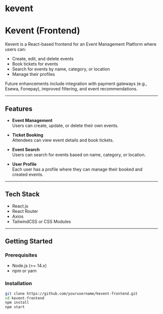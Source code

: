 # kevent

# Kevent (Frontend)

Kevent is a React-based frontend for an Event Management Platform where users can:

- Create, edit, and delete events  
- Book tickets for events  
- Search for events by name, category, or location  
- Manage their profiles  

Future enhancements include integration with payment gateways (e.g., Esewa, Fonepay), improved filtering, and event recommendations.

---

## Features

- **Event Management**  
  Users can create, update, or delete their own events.

- **Ticket Booking**  
  Attendees can view event details and book tickets.

- **Event Search**  
  Users can search for events based on name, category, or location.

- **User Profile**  
  Each user has a profile where they can manage their booked and created events.


---

## Tech Stack

- React.js  
- React Router  
- Axios  
- TailwindCSS or CSS Modules

---

## Getting Started

### Prerequisites

- Node.js (>= 14.x)
- npm or yarn

### Installation

```bash
git clone https://github.com/yourusername/kevent-frontend.git
cd kevent-frontend
npm install
npm start
